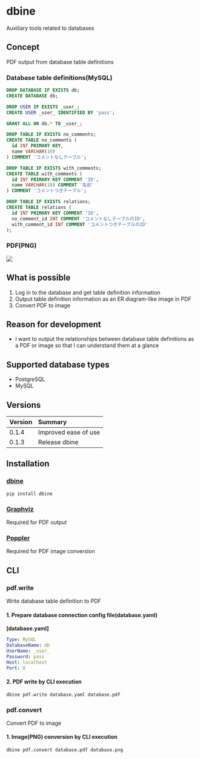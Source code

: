 # dbine
Auxiliary tools related to databases

## Concept
PDF output from database table definitions

### Database table definitions(MySQL)
```sql
DROP DATABASE IF EXISTS db;
CREATE DATABASE db;

DROP USER IF EXISTS _user_;
CREATE USER _user_ IDENTIFIED BY 'pass';

GRANT ALL ON db.* TO _user_;

DROP TABLE IF EXISTS no_comments;
CREATE TABLE no_comments (
  id INT PRIMARY KEY,
  name VARCHAR(10)
) COMMENT 'コメントなしテーブル';

DROP TABLE IF EXISTS with_comments;
CREATE TABLE with_comments (
  id INT PRIMARY KEY COMMENT 'ID',
  name VARCHAR(10) COMMENT '名前'
) COMMENT 'コメントつきテーブル';

DROP TABLE IF EXISTS relations;
CREATE TABLE relations (
  id INT PRIMARY KEY COMMENT 'ID',
  no_comment_id INT COMMENT 'コメントなしテーブルのID',
  with_comment_id INT COMMENT 'コメントつきテーブルのID'
);
```

### PDF(PNG)
![](./images/database_mysql.png)

## What is possible
1. Log in to the database and get table definition information
2. Output table definition information as an ER diagram-like image in PDF
3. Convert PDF to image

## Reason for development
- I want to output the relationships between database table definitions as a PDF or image so that I can understand them at a glance

## Supported database types
- PostgreSQL
- MySQL

## Versions

|Version|Summary|
|:--|:--|
|0.1.4|Improved ease of use|
|0.1.3|Release dbine|

## Installation
### [dbine](https://pypi.org/project/dbine/)
`pip install dbine`

### [Graphviz](https://graphviz.org/download/)
Required for PDF output

### [Poppler](https://github.com/Belval/pdf2image?tab=readme-ov-file)
Required for PDF image conversion

## CLI
### pdf.write
Write database table definition to PDF

#### 1. Prepare database connection config file(database.yaml)
**[database.yaml]**
```yaml
Type: MySQL
DatabaseName: db
UserName: _user_
Password: pass
Host: localhost
Port: 0
```

#### 2. PDF write by CLI execution
`dbine pdf.write database.yaml database.pdf`

### pdf.convert
Convert PDF to image

#### 1. Image(PNG) conversion by CLI execution
`dbine pdf.convert database.pdf database.png`
